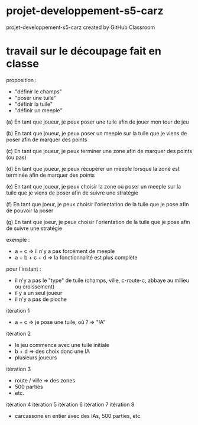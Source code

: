 # projet-developpement-s5-carz
projet-developpement-s5-carz created by GitHub Classroom

# travail sur le découpage fait en classe 

proposition : 
- "définir le champs"
- "poser une tuile"
- "définir la tuile"
- "définir un meeple"

(a) En tant que joueur, je peux poser une tuile afin de jouer mon tour de jeu

(b) En tant que joueur, je peux poser un meeple sur la tuile que je viens de poser afin de marquer des points

(c) En tant que joueur, je peux terminer une zone afin de marquer des points (ou pas)

(d) En tant que joueur, je peux récupérer un meeple lorsque la zone est terminée afin de marquer des points

(e) En tant que joueur, je peux choisir la zone où poser un meeple sur la tuile que je viens de poser afin de suivre une stratégie

(f) En tant que joeur, je peux choisir l'orientation de la tuile que je pose afin de pouvoir la poser

(g) En tant que joeur, je peux choisir l'orientation de la tuile que je pose afin de suivre une stratégie


exemple : 
- a + c => il n'y a pas forcément de meeple
- a + b + c + d => la fonctionnalité est plus complète 

pour l'instant : 
- il n'y a pas le "type" de tuile (champs, ville, c-route-c, abbaye au milieu ou croissement)
- il y a un seul joueur
- il n'y a pas de pioche

itération 1
- a + c => je pose une tuile, où ? => "IA"

itération 2
- le jeu commence avec une tuile initiale
- b + d => des choix donc une IA
- plusieurs joueurs

itération 3
- route / ville => des zones
- 500 parties
- etc.

itération 4
itération 5
itération 6
itération 7
itération 8
- carcassone en entier avec des IAs, 500 parties, etc.
